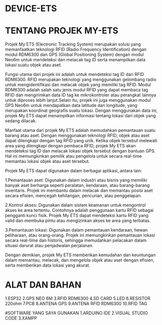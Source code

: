 # DEVICE-ETS


# TENTANG PROJEK MY-ETS

  Projek My ETS (Electronic Tracking System) merupakan solusi yang memanfaatkan teknologi RFID (Radio Frequency Identification) dengan modul RDM6300 dan GPS (Global Positioning System) dengan modul Neo6m untuk mendeteksi dan melacak tag ID serta menampilkan data lokasi suatu objek atau aset.

  Fungsi utama dari projek ini adalah untuk mendeteksi tag ID dari RFID RDM6300. RFID merupakan teknologi yang menggunakan gelombang radio untuk mengidentifikasi dan melacak objek yang memiliki tag RFID. Modul RDM6300 adalah salah satu jenis modul RFID yang dapat membaca tag RFID dan mengirimkan data ID tag ke mikrokontroler atau perangkat lainnya untuk diproses lebih lanjut.Selain itu, projek ini juga menggunakan modul GPS Neo6m untuk mendapatkan data latitude dan longitude, yang merupakan koordinat geografis suatu lokasi. Dengan menggunakan data ini, projek My ETS dapat menampilkan informasi tentang lokasi dari objek yang sedang dilacak.

  Manfaat utama dari projek My ETS adalah memudahkan pemantauan suatu barang atau aset. Dengan menggunakan teknologi RFID, objek atau aset dapat dilengkapi dengan tag RFID yang unik. Ketika objek tersebut melewati area yang dilengkapi dengan pembaca RFID, projek My ETS akan mendeteksi tag ID dan melacak lokasi objek tersebut dengan bantuan GPS. Hal ini memungkinkan pemilik atau pengelola untuk secara real-time memantau lokasi objek atau aset tersebut.

Projek My ETS dapat digunakan dalam berbagai aplikasi, antara lain:

1.Pemantauan aset: Digunakan dalam industri atau bisnis yang memiliki banyak aset berharga seperti peralatan, kendaraan, atau barang-barang inventaris. Projek ini membantu dalam melacak dan memantau posisi aset secara efisien, mencegah kehilangan, pencurian, atau penggelapan.

2.Kontrol akses: Digunakan dalam sistem keamanan untuk mengontrol akses ke area tertentu. Contohnya adalah penggunaan kartu RFID sebagai pengganti kunci fisik. Projek My ETS dapat mendeteksi kartu RFID yang valid dan membuka pintu atau mengizinkan akses ke area yang terbatas.

3.Pemantauan lokasi: Digunakan dalam pemantauan kendaraan, hewan peliharaan, atau orang-orang. Projek ini memungkinkan pemantauan lokasi secara real-time dan historis, sehingga memudahkan pelacakan dalam situasi darurat atau penjadwalan perjalanan.

Dengan demikian, projek My ETS memberikan kemudahan dan keuntungan dalam memantau, melacak, dan mengelola objek atau aset dengan efisien, serta memberikan data lokasi yang akurat.

# ALAT DAN BAHAN 
1.ESP32
2.GPS NEO 6M
3.RFID RDM6300
4.SD CARD 
5.LED
6.RESISTOR 220ohm
7.PCB
8.ANTENA GPS
9.ANTENA RFID RDM6300
10.RFID TAG

#SOFTWARE YANG SAYA GUNAKAN
1.ARDUINO IDE 
2.VISUAL STUDIO CODE 
3.XAMPP

